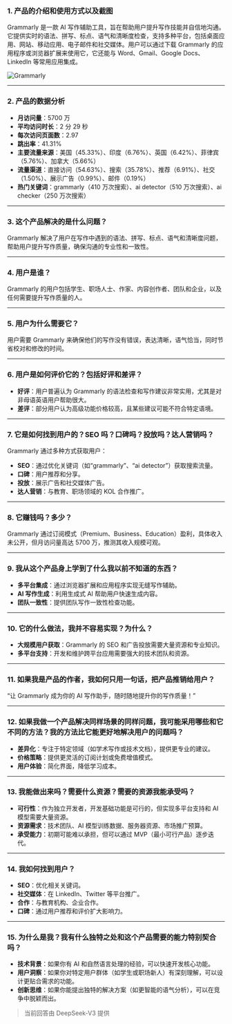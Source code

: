 ### 1. 产品的介绍和使用方式以及截图
Grammarly 是一款 AI 写作辅助工具，旨在帮助用户提升写作技能并自信地沟通。它提供实时的语法、拼写、标点、语气和清晰度检查，支持多种平台，包括桌面应用、网站、移动应用、电子邮件和社交媒体。用户可以通过下载 Grammarly 的应用程序或浏览器扩展来使用它，它还能与 Word、Gmail、Google Docs、LinkedIn 等常用应用集成。

![Grammarly](https://cdn-images.toolify.ai/image/d9bc4ea5f203c970f9640808562488ea.jpeg)

---

### 2. 产品的数据分析
- **月访问量**：5700 万
- **平均访问时长**：2 分 29 秒
- **每次访问页面数**：2.97
- **跳出率**：41.31%
- **主要流量来源**：美国（45.33%）、印度（6.76%）、英国（6.42%）、菲律宾（5.76%）、加拿大（5.66%）
- **流量渠道**：直接访问（54.63%）、搜索（35.78%）、推荐（6.91%）、社交（1.50%）、展示广告（0.99%）、邮件（0.19%）
- **热门关键词**：grammarly（410 万次搜索）、ai detector（510 万次搜索）、ai checker（250 万次搜索）

---

### 3. 这个产品解决的是什么问题？
Grammarly 解决了用户在写作中遇到的语法、拼写、标点、语气和清晰度问题，帮助用户提升写作质量，确保沟通的专业性和一致性。

---

### 4. 用户是谁？
Grammarly 的用户包括学生、职场人士、作家、内容创作者、团队和企业，以及任何需要提升写作质量的人。

---

### 5. 用户为什么需要它？
用户需要 Grammarly 来确保他们的写作没有错误，表达清晰，语气恰当，同时节省校对和修改的时间。

---

### 6. 用户是如何评价它的？包括好评和差评？
- **好评**：用户普遍认为 Grammarly 的语法检查和写作建议非常实用，尤其是对非母语英语用户帮助很大。
- **差评**：部分用户认为高级功能价格较高，且某些建议可能不符合特定语境。

---

### 7. 它是如何找到用户的？SEO 吗？口碑吗？投放吗？达人营销吗？
Grammarly 通过多种方式获取用户：
- **SEO**：通过优化关键词（如“grammarly”、“ai detector”）获取搜索流量。
- **口碑**：用户推荐和分享。
- **投放**：展示广告和社交媒体广告。
- **达人营销**：与教育、职场领域的 KOL 合作推广。

---

### 8. 它赚钱吗？多少？
Grammarly 通过订阅模式（Premium、Business、Education）盈利，具体收入未公开，但月访问量高达 5700 万，推测其收入规模可观。

---

### 9. 我从这个产品身上学到了什么我以前不知道的东西？
- **多平台集成**：通过浏览器扩展和应用程序实现无缝写作辅助。
- **AI 写作生成**：利用生成式 AI 帮助用户快速生成内容。
- **团队一致性**：提供团队写作一致性检查功能。

---

### 10. 它的什么做法，我并不容易实现？为什么？
- **大规模用户获取**：Grammarly 的 SEO 和广告投放需要大量资源和专业知识。
- **多平台支持**：开发和维护跨平台应用需要强大的技术团队和资源。

---

### 11. 如果我是产品的作者，我如何只用一句话，把产品推销给用户？
“让 Grammarly 成为你的 AI 写作助手，随时随地提升你的写作质量！”

---

### 12. 如果我做一个产品解决同样场景的同样问题，我可能采用哪些和它不同的方法？我的方法比它能更好地解决用户的问题吗？
- **差异化**：专注于特定领域（如学术写作或技术文档），提供更专业的建议。
- **价格策略**：提供更灵活的订阅计划或免费增值模式。
- **用户体验**：简化界面，降低学习成本。

---

### 13. 我能做出来吗？需要什么资源？需要的资源我能承受吗？
- **可行性**：作为独立开发者，开发基础功能是可行的，但实现多平台支持和 AI 模型需要大量资源。
- **资源需求**：技术团队、AI 模型训练数据、服务器资源、市场推广预算。
- **承受能力**：初期可能难以承担，但可以通过 MVP（最小可行产品）逐步迭代。

---

### 14. 我如何找到用户？
- **SEO**：优化相关关键词。
- **社交媒体**：在 LinkedIn、Twitter 等平台推广。
- **合作**：与教育机构、企业合作。
- **口碑**：通过用户推荐和评价扩大影响力。

---

### 15. 为什么是我？我有什么独特之处和这个产品需要的能力特别契合吗？
- **技术背景**：如果你有 AI 和自然语言处理的经验，可以快速开发核心功能。
- **用户洞察**：如果你对特定用户群体（如学生或职场新人）有深刻理解，可以设计更贴合需求的功能。
- **创新思维**：如果你能提出独特的解决方案（如更智能的语气分析），可以在竞争中脱颖而出。

> 当前回答由 DeepSeek-V3 提供